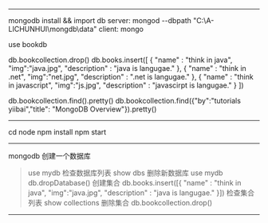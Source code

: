 --------------------------------------------------------------------------------
mongodb install && import db
server: mongod --dbpath "C:\A-LICHUNHUI\mongdb\data"
client: mongo

use bookdb

db.bookcollection.drop()
db.books.insert([
 { "name" : "think in java", "img":"java.jpg", "description" : "java is langugae." },
 { "name" : "think in .net", "img":"net.jpg", "description" : ".net is langugae." },
 { "name" : "think in javascript", "img":"js.jpg", "description" : "javascirpt is langugae." }
 ])


db.bookcollection.find().pretty()
db.bookcollection.find({"by":"tutorials yiibai","title": "MongoDB Overview"}).pretty()

---------------------------------------------------------------------------------
cd node
npm install
npm start

----------------------------------------------------------------------------------
mongodb 
创建一个数据库
>use mydb
检查数据库列表
>show dbs
删除新数据库
>use mydb
>db.dropDatabase()
创建集合
>db.books.insert([{ "name" : "think in java", "img":"java.jpg", "description" : "java is langugae." }])
检查集合列表
>show collections
删除集合
>db.bookcollection.drop()

----------------------------------------------------------------------------------

